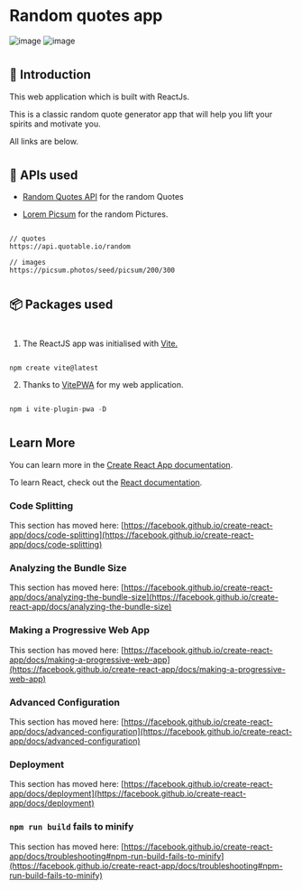 
# Random quotes app
![image](https://github.com/makskhv21/Random-quotes/assets/113525627/123244c1-e112-4437-9dab-0c8262ce3d68)
![image](https://github.com/makskhv21/Random-quotes/assets/113525627/d4eda84c-8b58-4900-bc8f-01e150a412ab)

#

## :hugs: Introduction

This web application which is built with ReactJs.

This is a classic random quote generator app that will help you lift your spirits and motivate you.

All links are below.

#


## :cowboy_hat_face: APIs used


- [Random Quotes API](https://github.com/lukePeavey/quotable) for the random Quotes

- [Lorem Picsum](https://picsum.photos/) for the random Pictures.

```

// quotes
https://api.quotable.io/random

// images
https://picsum.photos/seed/picsum/200/300

```

#

## :package: Packages used


#

1. The ReactJS app was initialised with [Vite.](https://vitejs.dev/)

```javascript

npm create vite@latest

```
2.  Thanks to [VitePWA](https://github.com/vite-pwa/vite-plugin-pwa) for my web application.

```javascript

npm i vite-plugin-pwa -D

```

#

## Learn More

You can learn more in the [Create React App documentation](https://facebook.github.io/create-react-app/docs/getting-started).

To learn React, check out the [React documentation](https://reactjs.org/).

### Code Splitting

This section has moved here: [https://facebook.github.io/create-react-app/docs/code-splitting](https://facebook.github.io/create-react-app/docs/code-splitting)

### Analyzing the Bundle Size

This section has moved here: [https://facebook.github.io/create-react-app/docs/analyzing-the-bundle-size](https://facebook.github.io/create-react-app/docs/analyzing-the-bundle-size)

### Making a Progressive Web App

This section has moved here: [https://facebook.github.io/create-react-app/docs/making-a-progressive-web-app](https://facebook.github.io/create-react-app/docs/making-a-progressive-web-app)

### Advanced Configuration

This section has moved here: [https://facebook.github.io/create-react-app/docs/advanced-configuration](https://facebook.github.io/create-react-app/docs/advanced-configuration)

### Deployment

This section has moved here: [https://facebook.github.io/create-react-app/docs/deployment](https://facebook.github.io/create-react-app/docs/deployment)

### `npm run build` fails to minify

This section has moved here: [https://facebook.github.io/create-react-app/docs/troubleshooting#npm-run-build-fails-to-minify](https://facebook.github.io/create-react-app/docs/troubleshooting#npm-run-build-fails-to-minify)
